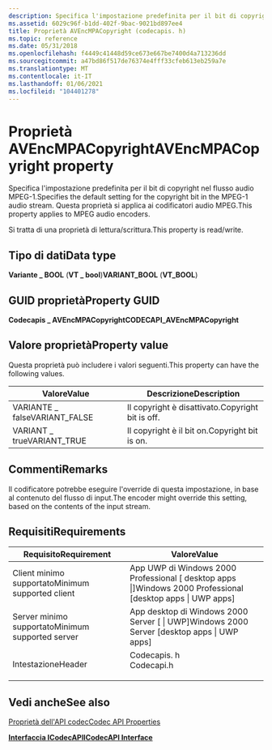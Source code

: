 ```yaml
---
description: Specifica l'impostazione predefinita per il bit di copyright nel flusso audio MPEG-1. Questa proprietà si applica ai codificatori audio MPEG.
ms.assetid: 6029c96f-b1dd-402f-9bac-9021bd897ee4
title: Proprietà AVEncMPACopyright (codecapis. h)
ms.topic: reference
ms.date: 05/31/2018
ms.openlocfilehash: f4449c41448d59ce673e667be7400d4a713236dd
ms.sourcegitcommit: a47bd86f517de76374e4fff33cfeb613eb259a7e
ms.translationtype: MT
ms.contentlocale: it-IT
ms.lasthandoff: 01/06/2021
ms.locfileid: "104401278"
---
```

# <a name="avencmpacopyright-property"></a><span data-ttu-id="73e46-104">Proprietà AVEncMPACopyright</span><span class="sxs-lookup"><span data-stu-id="73e46-104">AVEncMPACopyright property</span></span>

<span data-ttu-id="73e46-105">Specifica l'impostazione predefinita per il bit di copyright nel flusso audio MPEG-1.</span><span class="sxs-lookup"><span data-stu-id="73e46-105">Specifies the default setting for the copyright bit in the MPEG-1 audio stream.</span></span> <span data-ttu-id="73e46-106">Questa proprietà si applica ai codificatori audio MPEG.</span><span class="sxs-lookup"><span data-stu-id="73e46-106">This property applies to MPEG audio encoders.</span></span>

<span data-ttu-id="73e46-107">Si tratta di una proprietà di lettura/scrittura.</span><span class="sxs-lookup"><span data-stu-id="73e46-107">This property is read/write.</span></span>

## <a name="data-type"></a><span data-ttu-id="73e46-108">Tipo di dati</span><span class="sxs-lookup"><span data-stu-id="73e46-108">Data type</span></span>

<span data-ttu-id="73e46-109">**Variante \_ BOOL** (**VT \_ bool**)</span><span class="sxs-lookup"><span data-stu-id="73e46-109">**VARIANT\_BOOL** (**VT\_BOOL**)</span></span>

## <a name="property-guid"></a><span data-ttu-id="73e46-110">GUID proprietà</span><span class="sxs-lookup"><span data-stu-id="73e46-110">Property GUID</span></span>

<span data-ttu-id="73e46-111">**Codecapis \_ AVEncMPACopyright**</span><span class="sxs-lookup"><span data-stu-id="73e46-111">**CODECAPI\_AVEncMPACopyright**</span></span>

## <a name="property-value"></a><span data-ttu-id="73e46-112">Valore proprietà</span><span class="sxs-lookup"><span data-stu-id="73e46-112">Property value</span></span>

<span data-ttu-id="73e46-113">Questa proprietà può includere i valori seguenti.</span><span class="sxs-lookup"><span data-stu-id="73e46-113">This property can have the following values.</span></span>



| <span data-ttu-id="73e46-114">Valore</span><span class="sxs-lookup"><span data-stu-id="73e46-114">Value</span></span>          | <span data-ttu-id="73e46-115">Descrizione</span><span class="sxs-lookup"><span data-stu-id="73e46-115">Description</span></span>           |
|----------------|-----------------------|
| <span data-ttu-id="73e46-116">VARIANTE \_ false</span><span class="sxs-lookup"><span data-stu-id="73e46-116">VARIANT\_FALSE</span></span> | <span data-ttu-id="73e46-117">Il copyright è disattivato.</span><span class="sxs-lookup"><span data-stu-id="73e46-117">Copyright bit is off.</span></span> |
| <span data-ttu-id="73e46-118">VARIANT \_ true</span><span class="sxs-lookup"><span data-stu-id="73e46-118">VARIANT\_TRUE</span></span>  | <span data-ttu-id="73e46-119">Il copyright è il bit on.</span><span class="sxs-lookup"><span data-stu-id="73e46-119">Copyright bit is on.</span></span>  |



 

## <a name="remarks"></a><span data-ttu-id="73e46-120">Commenti</span><span class="sxs-lookup"><span data-stu-id="73e46-120">Remarks</span></span>

<span data-ttu-id="73e46-121">Il codificatore potrebbe eseguire l'override di questa impostazione, in base al contenuto del flusso di input.</span><span class="sxs-lookup"><span data-stu-id="73e46-121">The encoder might override this setting, based on the contents of the input stream.</span></span>

## <a name="requirements"></a><span data-ttu-id="73e46-122">Requisiti</span><span class="sxs-lookup"><span data-stu-id="73e46-122">Requirements</span></span>



| <span data-ttu-id="73e46-123">Requisito</span><span class="sxs-lookup"><span data-stu-id="73e46-123">Requirement</span></span> | <span data-ttu-id="73e46-124">Valore</span><span class="sxs-lookup"><span data-stu-id="73e46-124">Value</span></span> |
|-------------------------------------|---------------------------------------------------------------------------------------|
| <span data-ttu-id="73e46-125">Client minimo supportato</span><span class="sxs-lookup"><span data-stu-id="73e46-125">Minimum supported client</span></span><br/> | <span data-ttu-id="73e46-126">App UWP di Windows 2000 Professional \[ desktop apps \|\]</span><span class="sxs-lookup"><span data-stu-id="73e46-126">Windows 2000 Professional \[desktop apps \| UWP apps\]</span></span><br/>                     |
| <span data-ttu-id="73e46-127">Server minimo supportato</span><span class="sxs-lookup"><span data-stu-id="73e46-127">Minimum supported server</span></span><br/> | <span data-ttu-id="73e46-128">App desktop di Windows 2000 Server \[ \| UWP\]</span><span class="sxs-lookup"><span data-stu-id="73e46-128">Windows 2000 Server \[desktop apps \| UWP apps\]</span></span><br/>                           |
| <span data-ttu-id="73e46-129">Intestazione</span><span class="sxs-lookup"><span data-stu-id="73e46-129">Header</span></span><br/>                   | <dl> <span data-ttu-id="73e46-130"><dt>Codecapis. h</dt></span><span class="sxs-lookup"><span data-stu-id="73e46-130"><dt>Codecapi.h</dt></span></span> </dl> |



## <a name="see-also"></a><span data-ttu-id="73e46-131">Vedi anche</span><span class="sxs-lookup"><span data-stu-id="73e46-131">See also</span></span>

<dl> <dt>

[<span data-ttu-id="73e46-132">Proprietà dell'API codec</span><span class="sxs-lookup"><span data-stu-id="73e46-132">Codec API Properties</span></span>](codec-api-properties.md)
</dt> <dt>

[<span data-ttu-id="73e46-133">**Interfaccia ICodecAPI**</span><span class="sxs-lookup"><span data-stu-id="73e46-133">**ICodecAPI Interface**</span></span>](/windows/desktop/api/Strmif/nn-strmif-icodecapi)
</dt> </dl>

 

 





